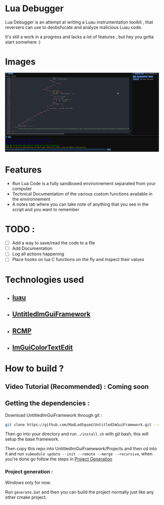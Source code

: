 # Lua Debugger
Lua Debugger is an attempt at writing a Luau instrumentation toolkit , that reversers can use to deobsfucate and analyze malicious Luau code.

It's still a work in a progress and lacks a lot of features , but hey you gotta start somwhere :)
# Images
![alt text](repo-data/screenshot.png)
# Features
- Run Lua Code is a fully sandboxed environnement separated from your computer
- Technical Documentation of the various custom functions available in the environnement
- A notes tab where you can take note of anything that you see in the script and you want to remember

# TODO :
- [ ] Add a way to save/read the code to a file
- [ ] Add Documentation
- [ ] Log all actions happening
- [ ] Place hooks on lua C functions on the fly and inspect their values
  
# Technologies used
- ## [luau](https://github.com/luau-lang/luau)
- ## [UntitledImGuiFramework](https://github.com/MadLadSquad/UntitledImGuiFramework)
- ## [RCMP](https://github.com/Smertig/rcmp)
- ## [ImGuiColorTextEdit](https://github.com/ElCapor/ImGuiColorTextEdit)

# How to build ?
## Video Tutorial (Recommended) : Coming soon
## Getting the dependencies :
Download UntitledImGuiFramework through git :

```sh
git clone https://github.com/MadLadSquad/UntitledImGuiFramework.git --recursive
```

Then go into your directory and run `./install.sh` with git bash, this will setup the base framework.

Then copy this repo into UntitledImGuiFramework/Projects and then cd into it and run `submodule update --init --remote --merge --recursive`, when you're done go follow the steps in [Project Generation](#project-generation)

### Project generation :
Windows only for now.

Run `generate.bat` and then you can build the project normally just like any other cmake project.

